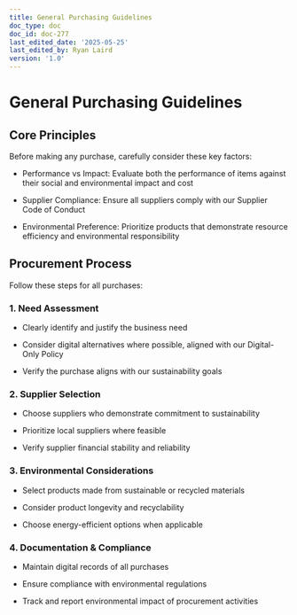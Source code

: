 ```yaml
---
title: General Purchasing Guidelines
doc_type: doc
doc_id: doc-277
last_edited_date: '2025-05-25'
last_edited_by: Ryan Laird
version: '1.0'
---
```


# General Purchasing Guidelines

## Core Principles

Before making any purchase, carefully consider these key factors:

- Performance vs Impact: Evaluate both the performance of items against their social and environmental impact and cost

- Supplier Compliance: Ensure all suppliers comply with our Supplier Code of Conduct

- Environmental Preference: Prioritize products that demonstrate resource efficiency and environmental responsibility

## Procurement Process

Follow these steps for all purchases:

### 1. Need Assessment

- Clearly identify and justify the business need

- Consider digital alternatives where possible, aligned with our Digital-Only Policy

- Verify the purchase aligns with our sustainability goals

### 2. Supplier Selection

- Choose suppliers who demonstrate commitment to sustainability

- Prioritize local suppliers where feasible

- Verify supplier financial stability and reliability

### 3. Environmental Considerations

- Select products made from sustainable or recycled materials

- Consider product longevity and recyclability

- Choose energy-efficient options when applicable

### 4. Documentation & Compliance

- Maintain digital records of all purchases

- Ensure compliance with environmental regulations

- Track and report environmental impact of procurement activities

<!-- Unsupported block type: callout -->
